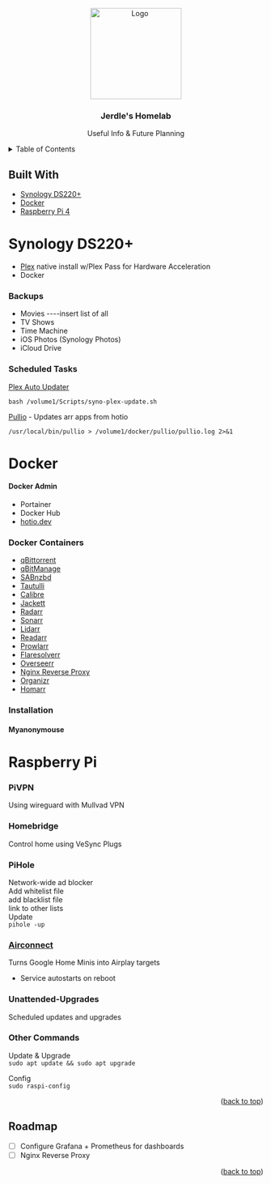 <div id="top"></div>
<!--
*** Thanks for checking out the Best-README-Template. If you have a suggestion
*** that would make this better, please fork the repo and create a pull request
*** or simply open an issue with the tag "enhancement".
*** Don't forget to give the project a star!
*** Thanks again! Now go create something AMAZING! :D
-->



<!-- PROJECT SHIELDS -->
<!--
*** I'm using markdown "reference style" links for readability.
*** Reference links are enclosed in brackets [ ] instead of parentheses ( ).
*** See the bottom of this document for the declaration of the reference variables
*** for contributors-url, forks-url, etc. This is an optional, concise syntax you may use.
*** https://www.markdownguide.org/basic-syntax/#reference-style-links
[![Contributors][contributors-shield]][contributors-url]
[![Forks][forks-shield]][forks-url]
[![Stargazers][stars-shield]][stars-url]
[![Issues][issues-shield]][issues-url]
[![MIT License][license-shield]][license-url]
[![LinkedIn][linkedin-shield]][linkedin-url]
-->


<!-- PROJECT LOGO -->
<br />
<div align="center">
  <img src="https://i.imgur.com/COkTt73.png" alt="Logo" width="180" height="180">

  <h3 align="center">Jerdle's Homelab</h3>
  <p align="center">Useful Info & Future Planning</p>
</div>



<!-- TABLE OF CONTENTS -->
<details>
  <summary>Table of Contents</summary>
  <ol>
    <li>
      <a href="#about-the-project">About The Project</a>
      <ul>
        <li><a href="#built-with">Built With</a></li>
      </ul>
    </li>
    <li>
      <a href="#getting-started">Getting Started</a>
      <ul>
        <li><a href="#prerequisites">Prerequisites</a></li>
        <li><a href="#installation">Installation</a></li>
      </ul>
    </li>
    <li><a href="#usage">Usage</a></li>
    <li><a href="#roadmap">Roadmap</a></li>
    <li><a href="#contributing">Contributing</a></li>
    <li><a href="#license">License</a></li>
    <li><a href="#contact">Contact</a></li>
    <li><a href="#acknowledgments">Acknowledgments</a></li>
  </ol>
</details>



<!-- ABOUT THE PROJECT
## About The Project

![Product Name Screen Shot][screenshot]

Here's a blank template to get started: To avoid retyping too much info. Do a search and replace with your text editor for the following: `github_username`, `repo_name`, `twitter_handle`, `linkedin_username`, `email_client`, `email`, `project_title`, `project_description`

<p align="right">(<a href="#top">back to top</a>)</p> -->



## Built With

* [Synology DS220+](https://www.synology.com/en-us/products/DS220+)
* [Docker](https://www.docker.com/)
* [Raspberry Pi 4](https://www.raspberrypi.com/products/raspberry-pi-4-model-b/?variant=raspberry-pi-4-model-b-4gb)


<!-- SYNOLOGY -->
# Synology DS220+
- [Plex](https://forums.plex.tv/t/synology-faq-questions-answers-and-a-few-how-tos/490215) native install w/Plex Pass for Hardware Acceleration
- Docker

### Backups
- Movies ----insert list of all
- TV Shows
- Time Machine
- iOS Photos (Synology Photos)
- iCloud Drive

### Scheduled Tasks
[Plex Auto Updater](https://github.com/YuriyGuts/syno-plex-update)
```
bash /volume1/Scripts/syno-plex-update.sh
```
[Pullio](https://hotio.dev/pullio/) - Updates arr apps from hotio
```
/usr/local/bin/pullio > /volume1/docker/pullio/pullio.log 2>&1
```


<!-- DOCKER -->
# Docker
#### Docker Admin
- Portainer
- Docker Hub
- [hotio.dev](https://hotio.dev/)

### Docker Containers
- [qBittorrent](https://hub.docker.com/r/markusmcnugen/qbittorrentvpn)
- [qBitManage](https://hotio.dev/containers/qbitmanage/)
- [SABnzbd](https://hotio.dev/containers/sabnzbd/)
- [Tautulli](https://hub.docker.com/r/linuxserver/tautulli)
- [Calibre](https://hub.docker.com/r/linuxserver/calibre-web)
- [Jackett](https://hub.docker.com/r/linuxserver/jackett)
- [Radarr](https://hotio.dev/containers/radarr/)
- [Sonarr](https://hotio.dev/containers/sonarr/)
- [Lidarr](https://hotio.dev/containers/lidarr/)
- [Readarr](https://hotio.dev/containers/readarr/)
- [Prowlarr](https://hotio.dev/containers/prowlarr/)
- [Flaresolverr](https://hub.docker.com/r/flaresolverr/flaresolverr)
- [Overseerr](https://hotio.dev/containers/overseerr/)
- [Nginx Reverse Proxy](https://nginxproxymanager.com/)
- [Organizr](https://hub.docker.com/r/organizr/organizr)
- [Homarr](https://hub.docker.com/r/homarr/homarr)

### Installation
#### Myanonymouse


<!-- RASPBERRY PI -->
# Raspberry Pi
### PiVPN
Using wireguard with Mullvad VPN

### Homebridge
Control home using VeSync Plugs

### PiHole
Network-wide ad blocker
<br>
Add whitelist file
<br>
add blacklist file
<br>
link to other lists
<br>
Update
<br>
`pihole -up`

### [Airconnect](https://github.com/philippe44/AirConnect)
Turns Google Home Minis into Airplay targets
- Service autostarts on reboot

### Unattended-Upgrades
Scheduled updates and upgrades

### Other Commands
Update & Upgrade
<br>
`sudo apt update && sudo apt upgrade`

Config
<br>
`sudo raspi-config`
<p align="right">(<a href="#top">back to top</a>)</p>

<!-- ROADMAP -->
## Roadmap
- [ ] Configure Grafana + Prometheus for dashboards
- [ ] Nginx Reverse Proxy

<p align="right">(<a href="#top">back to top</a>)</p>



<!-- CONTRIBUTING
## Contributing

Contributions are what make the open source community such an amazing place to learn, inspire, and create. Any contributions you make are **greatly appreciated**.

If you have a suggestion that would make this better, please fork the repo and create a pull request. You can also simply open an issue with the tag "enhancement".
Don't forget to give the project a star! Thanks again!

1. Fork the Project
2. Create your Feature Branch (`git checkout -b feature/AmazingFeature`)
3. Commit your Changes (`git commit -m 'Add some AmazingFeature'`)
4. Push to the Branch (`git push origin feature/AmazingFeature`)
5. Open a Pull Request

<p align="right">(<a href="#top">back to top</a>)</p>



<!-- LICENSE
## License

Distributed under the MIT License. See `LICENSE.txt` for more information.

<p align="right">(<a href="#top">back to top</a>)</p> -->



<!-- CONTACT
## Contact

Your Name - [@twitter_handle](https://twitter.com/twitter_handle) - email@email_client.com

Project Link: [https://github.com/github_username/repo_name](https://github.com/github_username/repo_name)

<p align="right">(<a href="#top">back to top</a>)</p> -->



<!-- ACKNOWLEDGMENTS
## Acknowledgments

* []()
* []()
* []()

<p align="right">(<a href="#top">back to top</a>)</p> -->


<!-- MARKDOWN LINKS & IMAGES -->
<!-- https://www.markdownguide.org/basic-syntax/#reference-style-links -->
[contributors-shield]: https://img.shields.io/github/contributors/github_username/repo_name.svg?style=for-the-badge
[contributors-url]: https://github.com/github_username/repo_name/graphs/contributors
[forks-shield]: https://img.shields.io/github/forks/github_username/repo_name.svg?style=for-the-badge
[forks-url]: https://github.com/github_username/repo_name/network/members
[stars-shield]: https://img.shields.io/github/stars/github_username/repo_name.svg?style=for-the-badge
[stars-url]: https://github.com/github_username/repo_name/stargazers
[issues-shield]: https://img.shields.io/github/issues/github_username/repo_name.svg?style=for-the-badge
[issues-url]: https://github.com/github_username/repo_name/issues
[license-shield]: https://img.shields.io/github/license/github_username/repo_name.svg?style=for-the-badge
[license-url]: https://github.com/github_username/repo_name/blob/master/LICENSE.txt
[linkedin-shield]: https://img.shields.io/badge/-LinkedIn-black.svg?style=for-the-badge&logo=linkedin&colorB=555
[linkedin-url]: https://linkedin.com/in/linkedin_username
[screenshot]: images/screenshot.png
[logo]: images/logo.png
